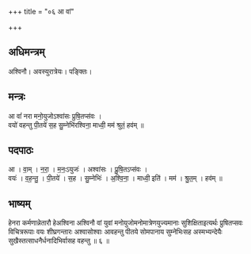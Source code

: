 +++
title = "०६ आ वां"

+++
## अधिमन्त्रम्
अश्विनौ। अवस्युरात्रेयः। पङ्क्तिः।

## मन्त्रः
आ वां॑ नरा मनो॒युजोऽश्वा॑सः प्रुषि॒तप्स॑वः ।  
वयो॑ वहन्तु पी॒तये॑ स॒ह सु॒म्नेभि॑रश्विना॒ माध्वी॒ मम॑ श्रुतं॒ हव॑म् ॥

## पदपाठः
आ । वा॒म् । न॒रा॒ । म॒नः॒ऽयुजः॑ । अश्वा॑सः । प्रु॒षि॒तऽप्स॑वः ।  
वयः॑ । व॒ह॒न्तु॒ । पी॒तये॑ । स॒ह । सु॒म्नेभिः॑ । अ॒श्वि॒ना॒ । माध्वी॒ इति॑ । मम॑ । श्रु॒त॒म् । हव॑म् ॥

## भाष्यम्
हेनरा कर्मणान्नेतारौ हेअश्विना अश्विनौ वां युवां मनोयुजोमनोमात्रेणयुज्यमानाः सुशिक्षिताइत्यर्थः प्रुषितप्सवः विचित्ररूपाः वयः शीघ्रगन्तारः अश्वासोश्वाः आवहन्तु पीतये सोमपानाय सुम्नेभिःसह अस्मभ्यन्देयैः सुखैस्तत्साधनैर्धनादिभिर्वासह वहन्तु ॥ ६ ॥